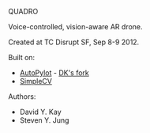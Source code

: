 QUADRO

Voice-controlled, vision-aware AR drone.

Created at TC Disrupt SF, Sep 8-9 2012.

Built on:

* [AutoPylot](http://home.wlu.edu/~levys/software/ardrone_autopylot/) - [DK's fork](https://github.com/DavidYKay/ardrone_autopylot)
* [SimpleCV](simplecv.org/)

Authors:
* David Y. Kay
* Steven Y. Jung
